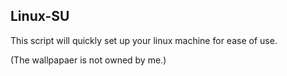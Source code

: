 ## Linux-SU

This script will quickly set up your linux machine for ease of use.

(The wallpapaer is not owned by me.)
